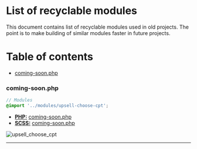 # List of recyclable modules

This document contains list of recyclable modules used in old projects. The point is to make building of similar modules faster in future projects.

# Table of contents

- [coming-soon.php](#coming-soon.php)

### coming-soon.php

``` scss
// Modules
@import '../modules/upsell-choose-cpt';
```

- **[PHP:](/php)** [coming-soon.php](#coming-soon.php)
- **[SCSS:](/scss)** [coming-soon.php](#coming-soon.php)

![upsell_choose_cpt](https://i.imgur.com/gohC6VU.png "upsell_choose_cpt")

---
